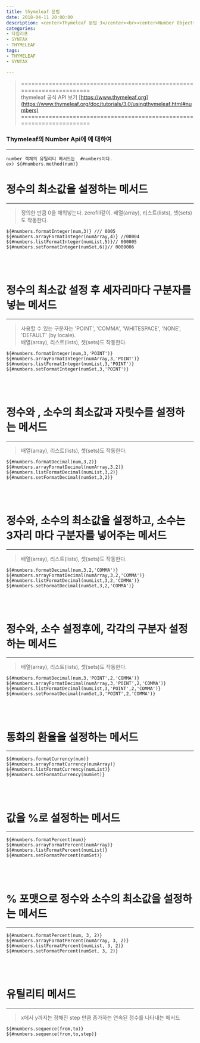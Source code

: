 ```yaml
---
title: thymeleaf 문법
date: 2018-04-11 20:00:00
description: <center>Thymeleaf 문법 3</center><br><center>Number Object</center>
categories:
- 타임리프
- SYNTAX
- THYMELEAF
tags:
- THYMELEAF
- SYNTAX

---
```


>  ======================================================================<br>
   thymeleaf 공식 API 보기 [https://www.thymeleaf.org](https://www.thymeleaf.org/doc/tutorials/3.0/usingthymeleaf.html#numbers)  
   ======================================================================

### Thymeleaf의 Number Api에 에 대하여
---

 
```
number 객체의 유틸리티 메서드는  #numbers이다.  
ex) ${#numbers.method(num)}
```
 
# 정수의 최소값을 설정하는 메서드 
---

> 정의한 만큼 0을 채워넣는다. zerofill같이. 
배열(array), 리스트(lists), 셋(sets)도 작동한다.

```
${#numbers.formatInteger(num,3)} /// 0005
${#numbers.arrayFormatInteger(numArray,4)} //00004
${#numbers.listFormatInteger(numList,5)}// 000005
${#numbers.setFormatInteger(numSet,6)}// 0000006

```

<br>
<br>

# 정수의 최소값 설정 후 세자리마다 구분자를 넣는 메서드
---

> 사용할 수 있는 구분자는 'POINT', 'COMMA', 'WHITESPACE', 'NONE', 'DEFAULT' (by locale).  
배열(array), 리스트(lists), 셋(sets)도 작동한다.

```
${#numbers.formatInteger(num,3,'POINT')}
${#numbers.arrayFormatInteger(numArray,3,'POINT')}
${#numbers.listFormatInteger(numList,3,'POINT')}
${#numbers.setFormatInteger(numSet,3,'POINT')}
```
<br>
<br>

# 정수와 , 소수의 최소값과 자릿수를 설정하는 메서드
---

> 배열(array), 리스트(lists), 셋(sets)도 작동한다.

```
${#numbers.formatDecimal(num,3,2)}
${#numbers.arrayFormatDecimal(numArray,3,2)}
${#numbers.listFormatDecimal(numList,3,2)}
${#numbers.setFormatDecimal(numSet,3,2)}
```

<br>
<br>

# 정수와, 소수의 최소값을 설정하고, 소수는 3자리 마다 구분자를 넣어주는 메서드
---

> 배열(array), 리스트(lists), 셋(sets)도 작동한다.
 
```
${#numbers.formatDecimal(num,3,2,'COMMA')}
${#numbers.arrayFormatDecimal(numArray,3,2,'COMMA')}
${#numbers.listFormatDecimal(numList,3,2,'COMMA')}
${#numbers.setFormatDecimal(numSet,3,2,'COMMA')} 
```

<br>
<br>

# 정수와, 소수 설정후에, 각각의 구분자 설정하는 메서드
---

> 배열(array), 리스트(lists), 셋(sets)도 작동한다.

  
```
${#numbers.formatDecimal(num,3,'POINT',2,'COMMA')}
${#numbers.arrayFormatDecimal(numArray,3,'POINT',2,'COMMA')}
${#numbers.listFormatDecimal(numList,3,'POINT',2,'COMMA')}
${#numbers.setFormatDecimal(numSet,3,'POINT',2,'COMMA')}
```
<br>
<br>

# 통화의 환율을 설정하는 메서드
---


```
${#numbers.formatCurrency(num)}
${#numbers.arrayFormatCurrency(numArray)}
${#numbers.listFormatCurrency(numList)}
${#numbers.setFormatCurrency(numSet)}
```

<br>
<br>

# 값을 %로 설정하는 메서드
---

 ```
${#numbers.formatPercent(num)}
${#numbers.arrayFormatPercent(numArray)}
${#numbers.listFormatPercent(numList)}
${#numbers.setFormatPercent(numSet)}     
```
<br>      
<br>      
 
# % 포맷으로 정수와 소수의 최소값을 설정하는 메서드
---

 
```
${#numbers.formatPercent(num, 3, 2)}
${#numbers.arrayFormatPercent(numArray, 3, 2)}
${#numbers.listFormatPercent(numList, 3, 2)}
${#numbers.setFormatPercent(numSet, 3, 2)}
```

<br>       
<br>       
       
# 유틸리티 메서드
---
 
> x에서 y까지는 정해진 step 만큼 증가하는 연속된 정수를 나타내는 메서드

```
${#numbers.sequence(from,to)}
${#numbers.sequence(from,to,step)}
```                      
 
 <br>
 <br>
 
